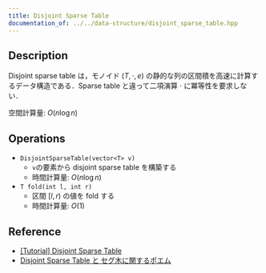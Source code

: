```yaml
---
title: Disjoint Sparse Table
documentation_of: ../../data-structure/disjoint_sparse_table.hpp
---
```


## Description

Disjoint sparse table は，モノイド $(T, \cdot, e)$ の静的な列の区間積を高速に計算するデータ構造である．Sparse table と違って二項演算 $\cdot$ に冪等性を要求しない．

空間計算量: $O(n \log n)$

## Operations

- `DisjointSparseTable(vector<T> v)`
    - `v`の要素から disjoint sparse table を構築する
    - 時間計算量: $O(n \log n)$
- `T fold(int l, int r)`
    - 区間 $[l, r)$ の値を fold する
    - 時間計算量: $O(1)$

## Reference

- [[Tutorial] Disjoint Sparse Table](https://discuss.codechef.com/t/tutorial-disjoint-sparse-table/17404)
- [Disjoint Sparse Table と セグ木に関するポエム](https://noshi91.hatenablog.com/entry/2018/05/08/183946)